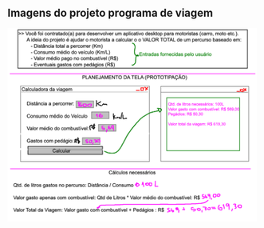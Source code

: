 ## Imagens do projeto programa de viagem

<img src="Planejamento_Projeto.png" style="width:500px;"/>
 